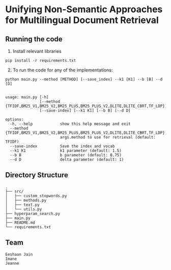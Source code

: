 # Unifying Non-Semantic Approaches for Multilingual Document Retrieval


## Running the code

1. Install relevant libraries
```
pip install -r requirements.txt
```

2. To run the code for any of the implementations:
```
python main.py --method [METHOD] [--save_index] --k1 [K1] --b [B] --d [D]


usage: main.py [-h]
               [--method {TFIDF,BM25_V1,BM25_V2,BM25_PLUS,BM25_PLUS_V2,DLITE,DLITE_CBRT,TF_LDP}]
               [--save-index] [--k1 K1] [--b B] [--d D]

options:
  -h, --help            show this help message and exit
  --method {TFIDF,BM25_V1,BM25_V2,BM25_PLUS,BM25_PLUS_V2,DLITE,DLITE_CBRT,TF_LDP}
                        args.method to use for retrieval (default: TFIDF)
  --save-index          Save the index and vocab
  --k1 K1               k1 parameter (default: 1.5)
  --b B                 b parameter (default: 0.75)
  --d D                 delta parameter (default: 1)
```


## Directory Structure

```
.
├── src/
│   ├── custom_stopwords.py
│   ├── methods.py
│   ├── text.py
│   └── utils.py
├── hyperparam_search.py
├── main.py
├── README.md
└── requirements.txt
```

## Team
```
Eeshaan Jain
Imane 
Jeanne
```